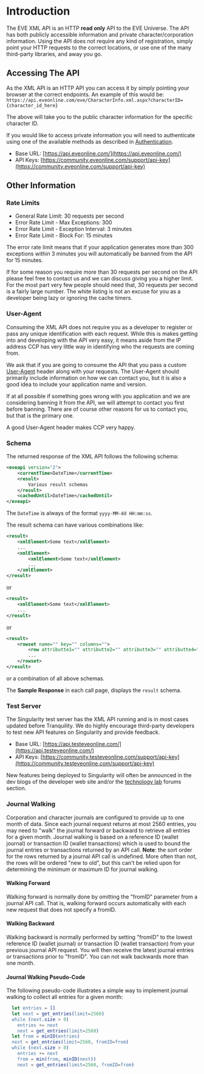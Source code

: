 # Introduction
The EVE XML API is an HTTP **read only** API to the EVE Universe. The API has both publicly accessible information and private character/corporation information. Using the API does not require any kind of registration, simply point your HTTP requests to the correct locations, or use one of the many third-party libraries, and away you go.

## Accessing The API
As the XML API is an HTTP API you can access it by simply pointing your browser at the correct endpoints. An example of this would be: `https://api.eveonline.com/eve/CharacterInfo.xml.aspx?characterID={character_id_here}`

The above will take you to the public character information for the specific character ID.

If you would like to access private information you will need to authenticate using one of the available methods as described in [Authentication](authentication.md).

* Base URL: [https://api.eveonline.com/](https://api.eveonline.com/)
* API Keys: [https://community.eveonline.com/support/api-key](https://community.eveonline.com/support/api-key)

## Other Information
### Rate Limits
- General Rate Limit: 30 requests per second
- Error Rate Limit - Max Exceptions: 300
- Error Rate Limit - Exception Interval: 3 minutes
- Error Rate Limit - Block For: 15 minutes

The error rate limit means that if your application generates more than 300 exceptions within 3 minutes you will automatically be banned from the API for 15 minutes.

If for some reason you require more than 30 requests per second on the API please feel free to contact us and we can discuss giving you a higher limit. For the most part very few people should need that, 30 requests per second is a fairly large number. The white listing is not an excuse for you as a developer being lazy or ignoring the cache timers.

### User-Agent
Consuming the XML API does not require you as a developer to register or pass any unique identification with each request. While this is makes getting into and developing with the API very easy, it means aside from the IP address CCP has very little way in identifying who the requests are coming from.

We ask that if you are going to consume the API that you pass a custom [User-Agent](http://en.wikipedia.org/wiki/User_agent) header along with your requests. The User-Agent should primarily include information on how we can contact you, but it is also a good idea to include your application name and version.

If at all possible if something goes wrong with you application and we are considering banning it from the API, we will attempt to contact you first before banning. There are of course other reasons for us to contact you, but that is the primary one.

A good User-Agent header makes CCP very happy.

### Schema

The returned response of the XML API follows the following schema:
```xml
<eveapi version="2">
    <currentTime>DateTime</currentTime>
    <result>
        Various result schemas
    </result>
    <cachedUntil>DateTime</cachedUntil>
</eveapi>
```
The `DateTime` is always of the format `yyyy-MM-dd HH:mm:ss`.

The result schema can have various combinations like:
```xml
<result>
    <xmlElement>Some text</xmlElement>
    ...
    <xmlElement>
        <xmlElement>Some text</xmlElement>
        ...
    </xmlElement>
</result>
```
or
```xml
<result>
    <xmlElement>Some text</xmlElement>
    ...
</result>
```
or
```xml
<result>
    <rowset name="" key="" columns="">
        <row attributte1="" attributte2="" attributte3="" attributte4=""/>
        ...
    </rowset>
</result>
```
or a combination of all above schemas.

The **Sample Response** in each call page, displays the `result` schema.

### Test Server
The Singularity test server has the XML API running and is in most cases updated before Tranquility. We do highly encourage third-party developers to test new API features on Singularity and provide feedback.

* Base URL: [https://api.testeveonline.com/](https://api.testeveonline.com/)
* API Keys: [https://community.testeveonline.com/support/api-key](https://community.testeveonline.com/support/api-key)

New features being deployed to Singularity will often be announced in the dev blogs of the developer web site and/or the [technology lab](https://forums.eveonline.com/default.aspx?g=topics&f=263) forums section.

### Journal Walking

Corporation and character journals are configured to provide up to one month of data.  Since each journal request returns at most 2560 entries, you may need to "walk" the journal forward or backward to retrieve all entries for a given month.  Journal walking is based on a reference ID (wallet journal) or transaction ID (wallet transactions) which is used to bound the journal entries or transactions returned by an API call.  **Note**: the sort order for the rows returned by a journal API call is undefined.  More often than not, the rows will be ordered "new to old", but this can't be relied upon for determining the minimum or maximum ID for journal walking.

#### Walking Forward

Walking forward is normally done by omitting the "fromID" parameter from a journal API call.  That is, walking forward occurs automatically with each new request that does not specify a fromID.

#### Walking Backward

Walking backward is normally performed by setting "fromID" to the lowest reference ID (wallet journal) or transaction ID (wallet transaction) from your previous journal API request.
You will then receive the latest journal entries or transactions prior to "fromID".  You can not walk backwards more than one month.

#### Journal Walking Pseudo-Code

The following pseudo-code illustrates a simple way to implement journal walking to collect all entries for a given month:

```erlang
  let entries = []
  let next = get_entries(limit=2560)
  while (next.size > 0)
    entries += next
    next = get_entries(limit=2560)
  let from = minID(entries)
  next = get_entries(limit=2560, fromID=from)
  while (next.size > 0)
    entries += next
    from = min(from, minID(next))
    next = get_entries(limit=2560, fromID=from)
```
